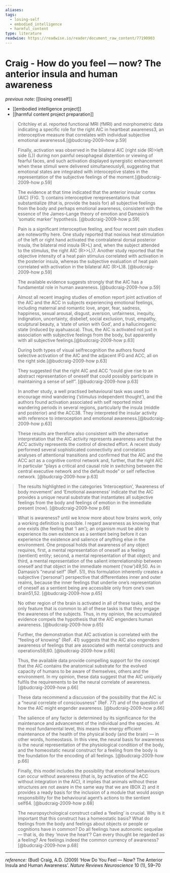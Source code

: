 ```yaml
---
aliases: 
tags:
  - losing-self
  - embodied_intelligence
  - harmful_content
type: literature
readwise: https://readwise.io/reader/document_raw_content/77190903
---
```


# Craig - How do you feel — now? The anterior insula and human awareness

_previous note:_ [[losing oneself]]

- [[embodied intelligence project]]
- [[harmful content project preparation]]

> Critchley et al. reported functional MRI (fMRI) and morphometric data indicating a specific role for the right AIC in heartbeat awareness3, an interoceptive measure that correlates with individual subjective emotional awareness4.[@budcraig-2009-how p.59]

> Finally, activation was observed in the bilateral AIC (right side (R)>left side (L)) during non painful oesophageal distention or viewing of fearful faces, and such activation displayed synergistic enhancement when these stimuli were delivered simultaneously6, suggesting that emotional states are integrated with interoceptive states in the representation of the subjective feelings of the moment.[@budcraig-2009-how p.59]

> The evidence at that time indicated that the anterior insular cortex (AIC) (FIG. 1) contains interoceptive rerepresentations that substantialize (that is, provide the basis for) all subjective feelings from the body and perhaps emotional awareness, consistent with the essence of the James–Lange theory of emotion and Damasio’s ‘somatic marker’ hypothesis. [@budcraig-2009-how p.59]

> Pain is a significant interoceptive feeling, and four recent pain studies are noteworthy here. One study reported that noxious heat stimulation of the left or right hand activated the contralateral dorsal posterior insula, the bilateral mid insula (R>L) and, when the subject attended to the stimulus, the right AIC (R>>L)7. Another study reported that the objective intensity of a heat pain stimulus correlated with activation in the posterior insula, whereas the subjective evaluation of heat pain correlated with activation in the bilateral AIC (R>L)8. [@budcraig-2009-how p.59]

> The available evidence suggests strongly that the AIC has a fundamental role in human awareness. [@budcraig-2009-how p.59]

> Almost all recent imaging studies of emotion report joint activation of the AIC and the ACC in subjects experiencing emotional feelings, including maternal and romantic love, anger, fear, sadness, happiness, sexual arousal, disgust, aversion, unfairness, inequity, indignation, uncertainty, disbelief, social exclusion, trust, empathy, sculptural beauty, a ‘state of union with God’, and a hallucinogenic state (induced by ayahuasca). Thus, the AIC is activated not just in association with subjective feelings from the body, but apparently with all subjective feelings.[@budcraig-2009-how p.63]

> During both types of visual selfrecognition the authors found selective activation of the AIC and the adjacent IFG and ACC, all on the right side.[@budcraig-2009-how p.63]

> They suggested that the right AIC and ACC “could give rise to an abstract representation of oneself that could possibly participate in maintaining a sense of self”. [@budcraig-2009-how p.63]

> In another study, a well practised behavioural task was used to encourage mind wandering (‘stimulus independent thought’), and the authors found activation associated with self reported mind wandering periods in several regions, particularly the insula (middle and posterior) and the ACC38. They interpreted the insular activity with reference to interoception and emotional awareness.[@budcraig-2009-how p.63]

> These results are therefore also consistent with the alternative interpretation that the AIC activity represents awareness and that the ACC activity represents the control of directed effort. A recent study performed several sophisticated connectivity and correlation analyses of attentional transitions and confirmed that the AIC and the ACC act as a cognitive control network and, further, that the right AIC in particular “plays a critical and causal role in switching between the
central executive network and the default mode” or self reflective network. [@budcraig-2009-how p.63]

> The results highlighted in the categories ‘Interoception’, ‘Awareness of body movement’ and ‘Emotional awareness’ indicate that the AIC provides a unique neural substrate that instantiates all subjective feelings from the body and feelings of emotion in the immediate present (now). [@budcraig-2009-how p.66]

> What is awareness? until we know more about how brains work, only a working definition is possible. I regard awareness as knowing that one exists (the feeling that ‘I am’); an organism must be able to experience
its own existence as a sentient being before it can experience the existence and salience of anything else in the environment. One proposal holds that awareness of any object requires, first, a mental representation of oneself as a feeling (sentient) entity; second, a mental representation of that object; and third, a mental representation of the salient interrelationship between oneself and that
object in the immediate moment (‘now’)49,50. As in Damasio’s “neural self” (ReF. 51), this formulation inherently creates a subjective
(‘personal’) perspective that differentiates inner and outer realms, because the inner feelings that underlie one’s representation of
oneself as a sentient being are accessible only from one’s own brain51,52. [@budcraig-2009-how p.65]

> No other region of the brain is activated in all of these tasks, and the only feature that is common to all of these tasks is that they engage the awareness of the subjects. Thus, in my opinion, the accumulated evidence compels the hypothesis that the AIC engenders human awareness. [@budcraig-2009-how p.65]

>Further, the demonstration that AIC activation is correlated with the “feeling of knowing” (ReF. 41) suggests that the AIC also engenders awareness of feelings that are associated with mental constructs and operations59,60. [@budcraig-2009-how p.66]

> Thus, the available data provide compelling support for the concept that the AIC contains the anatomical substrate for the evolved capacity of humans to be aware of themselves, others and the environment. In my opinion, these data suggest that the AIC uniquely fulfils the requirements to be the neural correlate of awareness. [@budcraig-2009-how p.66]

> These data recommend a discussion of the possibility that the AIC is a “neural correlate of consciousness” (ReF. 77) and of the question of how the AIC might engender awareness. [@budcraig-2009-how p.66]

> The salience of any factor is determined by its significance for the maintenance and advancement of the individual and the species. At the most fundamental level, this means the energy efficient maintenance of the health of the physical body (and the brain) — in other words, homeostasis. In this view, the neural basis for awareness is the neural representation of the physiological condition of the body, and the homeostatic neural construct for a feeling from the body is the foundation for the encoding of all feelings. [@budcraig-2009-how p.66]

> Finally, this model includes the possibility that emotional behaviours can occur without awareness (that is, by activation of the ACC without integration in the AIC), it implies that animals without these structures are not aware in the same way that we are (BOX 2) and it provides a ready basis for the inclusion of a module that would assign responsibility for the behavioural agent’s actions to the
sentient self64. [@budcraig-2009-how p.68]

> The neuropsychological construct called a ‘feeling’ is crucial. Why is it important that this construct has a homeostatic basis? What do feelings from the body and feelings about objects or people or cognitions have in common? Do all feelings have autonomic sequelae — that is, do they ‘move the heart’? Can every thought be regarded as a feeling? Are feelings indeed the common currency of awareness? [@budcraig-2009-how p.68]


---
_reference:_ (Bud) Craig, A.D. (2009) ‘How Do You Feel — Now? The Anterior Insula and Human Awareness’. _Nature Reviews Neuroscience_ 10 (1), 59–70